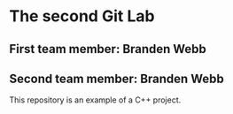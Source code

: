 # The second Git Lab
## First team member: Branden Webb
## Second team member: Branden Webb
This repository is an example of a C++ project.
